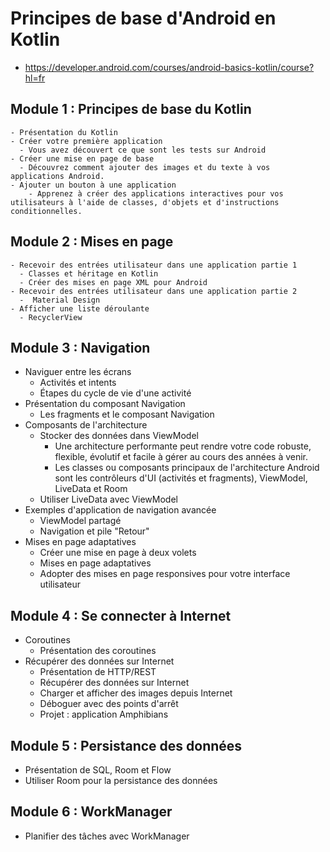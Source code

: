 # Principes de base d'Android en Kotlin
- https://developer.android.com/courses/android-basics-kotlin/course?hl=fr

## Module 1 : Principes de base du Kotlin
    - Présentation du Kotlin
    - Créer votre première application
      - Vous avez découvert ce que sont les tests sur Android
    - Créer une mise en page de base
      - Découvrez comment ajouter des images et du texte à vos applications Android.
    - Ajouter un bouton à une application
        - Apprenez à créer des applications interactives pour vos utilisateurs à l'aide de classes, d'objets et d'instructions conditionnelles.

## Module 2 : Mises en page
    - Recevoir des entrées utilisateur dans une application partie 1
      - Classes et héritage en Kotlin
      - Créer des mises en page XML pour Android
    - Recevoir des entrées utilisateur dans une application partie 2
      -  Material Design
    - Afficher une liste déroulante
      - RecyclerView

## Module 3 : Navigation
  - Naviguer entre les écrans
    - Activités et intents
    - Étapes du cycle de vie d'une activité
  - Présentation du composant Navigation
    - Les fragments et le composant Navigation
  - Composants de l'architecture
    - Stocker des données dans ViewModel
      - Une architecture performante peut rendre votre code robuste, flexible, évolutif et facile à gérer au cours des années à venir.
      - Les classes ou composants principaux de l'architecture Android sont les contrôleurs d'UI (activités et fragments), ViewModel, LiveData et Room
    - Utiliser LiveData avec ViewModel
  - Exemples d'application de navigation avancée
    - ViewModel partagé
    - Navigation et pile "Retour"
  - Mises en page adaptatives
    - Créer une mise en page à deux volets
    - Mises en page adaptatives
    - Adopter des mises en page responsives pour votre interface utilisateur
  
## Module 4 : Se connecter à Internet
- Coroutines
  - Présentation des coroutines
- Récupérer des données sur Internet
  - Présentation de HTTP/REST
  - Récupérer des données sur Internet
  - Charger et afficher des images depuis Internet
  - Déboguer avec des points d'arrêt
  - Projet : application Amphibians
## Module 5 : Persistance des données
- Présentation de SQL, Room et Flow
- Utiliser Room pour la persistance des données
## Module 6 : WorkManager
- Planifier des tâches avec WorkManager